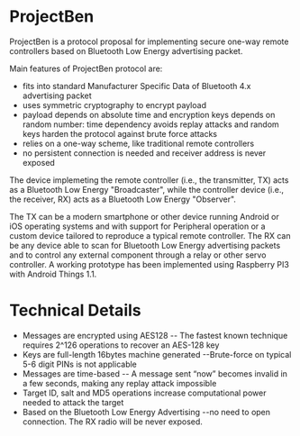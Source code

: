 # ProjectBen

ProjectBen is a protocol proposal for implementing secure one-way remote controllers based on Bluetooth Low Energy advertising packet.

Main features of ProjectBen protocol are:
- fits into standard Manufacturer Specific Data of Bluetooth 4.x advertising packet
- uses symmetric cryptography to encrypt payload
- payload depends on absolute time and encryption keys depends on random number: time dependency avoids replay attacks and random keys harden the protocol against brute force attacks
- relies on a one-way scheme, like traditional remote controllers 
- no persistent connection is needed and receiver address is never exposed

The device implemeting the remote controller (i.e., the transmitter, TX) acts as a Bluetooth Low Energy "Broadcaster", while the controller device (i.e., the receiver, RX) acts as a Bluetooth Low Energy "Observer".

The TX can be a modern smartphone or other device running Android or iOS operating systems and with support for Peripheral operation or a custom device tailored to reproduce a typical remote controller. The RX can be any device able to scan for Bluetooth Low Energy advertising packets and to control any external component through a relay or other servo controller. A working prototype has been implemented using Raspberry PI3 with Android Things 1.1.

# Technical Details
- Messages are encrypted using AES128
-- The fastest known technique requires 2^126 operations to recover an AES-128 key
- Keys are full-length 16bytes machine generated
--Brute-force on typical 5-6 digit PINs is not applicable 
- Messages are time-based
-- A message sent “now” becomes invalid in a few seconds, making any replay attack impossible
- Target ID, salt and MD5 operations increase computational power needed to attack the target
- Based on the Bluetooth Low Energy Advertising
--no need to open connection. The RX radio will be never exposed.  
